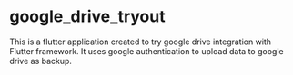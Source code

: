# google_drive_tryout
This is a flutter application created to try google drive integration with Flutter framework. It uses google authentication to upload data to google drive as backup.
